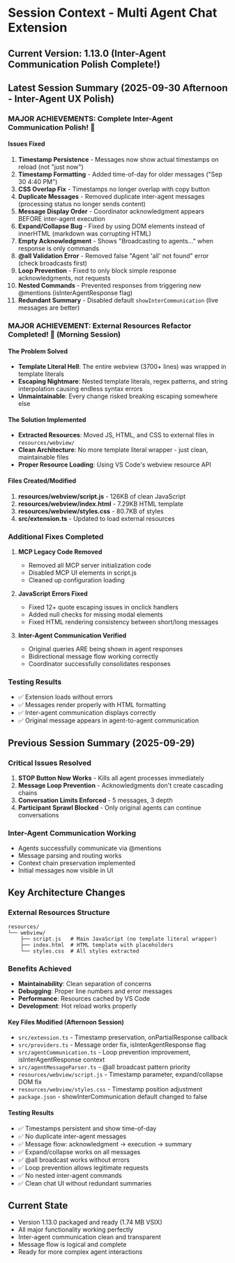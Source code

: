 # Session Context - Multi Agent Chat Extension

## Current Version: 1.13.0 (Inter-Agent Communication Polish Complete!)

## Latest Session Summary (2025-09-30 Afternoon - Inter-Agent UX Polish)

### MAJOR ACHIEVEMENTS: Complete Inter-Agent Communication Polish! 🎉

#### Issues Fixed

1. **Timestamp Persistence** - Messages now show actual timestamps on reload (not "just now")
2. **Timestamp Formatting** - Added time-of-day for older messages ("Sep 30 4:40 PM")
3. **CSS Overlap Fix** - Timestamps no longer overlap with copy button
4. **Duplicate Messages** - Removed duplicate inter-agent messages (processing status no longer sends content)
5. **Message Display Order** - Coordinator acknowledgment appears BEFORE inter-agent execution
6. **Expand/Collapse Bug** - Fixed by using DOM elements instead of innerHTML (markdown was corrupting HTML)
7. **Empty Acknowledgment** - Shows "Broadcasting to agents..." when response is only commands
8. **@all Validation Error** - Removed false "Agent 'all' not found" error (check broadcasts first)
9. **Loop Prevention** - Fixed to only block simple response acknowledgments, not requests
10. **Nested Commands** - Prevented responses from triggering new @mentions (isInterAgentResponse flag)
11. **Redundant Summary** - Disabled default `showInterCommunication` (live messages are better)

### MAJOR ACHIEVEMENT: External Resources Refactor Completed! 🎉 (Morning Session)

#### The Problem Solved

- **Template Literal Hell**: The entire webview (3700+ lines) was wrapped in template literals
- **Escaping Nightmare**: Nested template literals, regex patterns, and string interpolation causing endless syntax errors
- **Unmaintainable**: Every change risked breaking escaping somewhere else

#### The Solution Implemented

- **Extracted Resources**: Moved JS, HTML, and CSS to external files in `resources/webview/`
- **Clean Architecture**: No more template literal wrapper - just clean, maintainable files
- **Proper Resource Loading**: Using VS Code's webview resource API

#### Files Created/Modified

1. **resources/webview/script.js** - 126KB of clean JavaScript
2. **resources/webview/index.html** - 7.29KB HTML template
3. **resources/webview/styles.css** - 80.7KB of styles
4. **src/extension.ts** - Updated to load external resources

### Additional Fixes Completed

1. **MCP Legacy Code Removed**
   - Removed all MCP server initialization code
   - Disabled MCP UI elements in script.js
   - Cleaned up configuration loading

2. **JavaScript Errors Fixed**
   - Fixed 12+ quote escaping issues in onclick handlers
   - Added null checks for missing modal elements
   - Fixed HTML rendering consistency between short/long messages

3. **Inter-Agent Communication Verified**
   - Original queries ARE being shown in agent responses
   - Bidirectional message flow working correctly
   - Coordinator successfully consolidates responses

### Testing Results

- ✅ Extension loads without errors
- ✅ Messages render properly with HTML formatting
- ✅ Inter-agent communication displays correctly
- ✅ Original message appears in agent-to-agent communication

## Previous Session Summary (2025-09-29)

### Critical Issues Resolved

1. **STOP Button Now Works** - Kills all agent processes immediately
2. **Message Loop Prevention** - Acknowledgments don't create cascading chains
3. **Conversation Limits Enforced** - 5 messages, 3 depth
4. **Participant Sprawl Blocked** - Only original agents can continue conversations

### Inter-Agent Communication Working

- Agents successfully communicate via @mentions
- Message parsing and routing works
- Context chain preservation implemented
- Initial messages now visible in UI

## Key Architecture Changes

### External Resources Structure

```
resources/
└── webview/
    ├── script.js   # Main JavaScript (no template literal wrapper)
    ├── index.html  # HTML template with placeholders
    └── styles.css  # All styles extracted
```

### Benefits Achieved

- **Maintainability**: Clean separation of concerns
- **Debugging**: Proper line numbers and error messages
- **Performance**: Resources cached by VS Code
- **Development**: Hot reload works properly

#### Key Files Modified (Afternoon Session)

- `src/extension.ts` - Timestamp preservation, onPartialResponse callback
- `src/providers.ts` - Message order fix, isInterAgentResponse flag
- `src/agentCommunication.ts` - Loop prevention improvement, isInterAgentResponse context
- `src/agentMessageParser.ts` - @all broadcast pattern priority
- `resources/webview/script.js` - Timestamp parameter, expand/collapse DOM fix
- `resources/webview/styles.css` - Timestamp position adjustment
- `package.json` - showInterCommunication default changed to false

#### Testing Results

- ✅ Timestamps persistent and show time-of-day
- ✅ No duplicate inter-agent messages
- ✅ Message flow: acknowledgment → execution → summary
- ✅ Expand/collapse works on all messages
- ✅ @all broadcast works without errors
- ✅ Loop prevention allows legitimate requests
- ✅ No nested inter-agent commands
- ✅ Clean chat UI without redundant summaries

## Current State

- Version 1.13.0 packaged and ready (1.74 MB VSIX)
- All major functionality working perfectly
- Inter-agent communication clean and transparent
- Message flow is logical and complete
- Ready for more complex agent interactions
